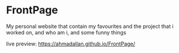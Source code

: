 # FrontPage
My personal website that contain my favourites and the project that i worked on, and who am i, and some funny things

live preview: https://ahmadallan.github.io/FrontPage/